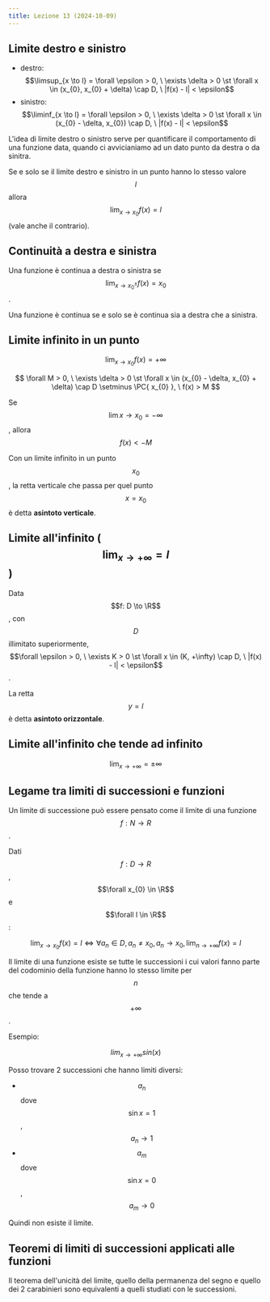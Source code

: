 ```yaml
---
title: Lezione 13 (2024-10-09)
---
```


## Limite destro e sinistro

- destro:
  $$\limsup_{x \to l} = \forall \epsilon > 0, \ \exists \delta > 0 \st \forall x \in (x_{0}, x_{0} + \delta) \cap D, \ |f(x) - l| < \epsilon$$
- sinistro:
  $$\liminf_{x \to l} = \forall \epsilon > 0, \ \exists \delta > 0 \st \forall x \in (x_{0} - \delta, x_{0}) \cap D, \ |f(x) - l| < \epsilon$$

L'idea di limite destro o sinistro serve per quantificare il comportamento di
una funzione data, quando ci avvicianiamo ad un dato punto da destra o da
sinitra.

Se e solo se il limite destro e sinistro in un punto hanno lo stesso valore
$$l$$ allora $$\lim_{x \to x_{0}} f(x) = l$$ (vale anche il contrario).

## Continuità a destra e sinistra

Una funzione è continua a destra o sinistra se
$$\lim_{x \to x_{0}^{\pm}} f(x) = x_{0}$$.

Una funzione è continua se e solo se è continua sia a destra che a sinistra.

## Limite infinito in un punto

$$
\lim_{x \to x_{0}} f(x) = +\infty
$$

$$
\forall M > 0, \ \exists \delta > 0 \st \forall x \in (x_{0} - \delta, x_{0} + \delta) \cap D \setminus \PC{ x_{0} }, \ f(x) > M
$$

Se $$\lim{x \to x_{0}} = -\infty$$, allora $$f(x) < -M$$

Con un limite infinito in un punto $$x_{0}$$, la retta verticale che passa per
quel punto $$x = x_{0}$$ è detta **asintoto verticale**.

## Limite all'infinito ($$\lim_{x \to +\infty} = l$$)

Data $$f: D \to \R$$, con $$D$$ illimitato superiormente,
$$\forall \epsilon > 0, \ \exists K > 0 \st \forall x \in (K, +\infty) \cap D, \ |f(x) - l| < \epsilon$$.

La retta $$y = l$$ è detta **asintoto orizzontale**.

## Limite all'infinito che tende ad infinito

$$
\lim_{x \to +\infty} = \pm \infty
$$

## Legame tra limiti di successioni e funzioni

Un limite di successione può essere pensato come il limite di una funzione
$$f: N \to R$$.

Dati $$f: D \to R$$, $$\forall x_{0} \in \R$$ e $$\forall l \in \R$$:

$$
\lim_{x \to x_{0}} f(x) = l
\Leftrightarrow
\forall a_{n} \in D, a_{n} \neq x_{0}, a_{n} \to x_{0}, \lim_{n \to +\infty} f(x) = l
$$

Il limite di una funzione esiste se tutte le successioni i cui valori fanno
parte del codominio della funzione hanno lo stesso limite per $$n$$ che tende a
$$+\infty$$.

Esempio:

$$
lim_{x \to +\infty} sin(x)
$$

Posso trovare 2 successioni che hanno limiti diversi:

- $$a_{n}$$ dove $$\sin{x} = 1$$, $$a_{n} \to 1$$
- $$a_{m}$$ dove $$\sin{x} = 0$$, $$a_{m} \to 0$$

Quindi non esiste il limite.

## Teoremi di limiti di successioni applicati alle funzioni

Il teorema dell'unicità del limite, quello della permanenza del segno e quello
dei 2 carabinieri sono equivalenti a quelli studiati con le successioni.
